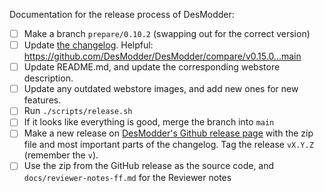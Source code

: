 Documentation for the release process of DesModder:

- [ ] Make a branch `prepare/0.10.2` (swapping out for the correct version)
- [ ] Update [the changelog](https://github.com/DesModder/DesModder/blob/main/docs/CHANGELOG.md). Helpful: https://github.com/DesModder/DesModder/compare/v0.15.0...main
- [ ] Update README.md, and update the corresponding webstore description.
- [ ] Update any outdated webstore images, and add new ones for new features.
- [ ] Run `./scripts/release.sh`
- [ ] If it looks like everything is good, merge the branch into `main`
- [ ] Make a new release on [DesModder's Github release page](https://github.com/DesModder/DesModder/releases) with the zip file and most important parts of the changelog. Tag the release `vX.Y.Z` (remember the `v`).
- [ ] Use the zip from the GitHub release as the source code, and `docs/reviewer-notes-ff.md` for the Reviewer notes
